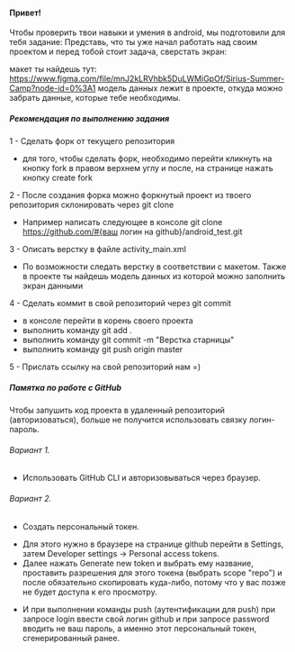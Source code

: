 #### Привет!

Чтобы проверить твои навыки и умения в android, мы подготовили для тебя задание:
Представь, что ты уже начал работать над своим проектом и перед тобой стоит задача, сверстать экран:

макет ты найдешь тут: https://www.figma.com/file/mnJ2kLRVhbk5DuLWMiGpOf/Sirius-Summer-Camp?node-id=0%3A1
модель данных лежит в проекте, откуда можно забрать данные, которые тебе необходимы.

##### Рекомендация по выполнению задания
1 - Сделать форк от текущего репозитория
* для того, чтобы сделать форк, необходимо перейти кликнуть на кнопку fork в правом верхнем углу и после, на странице нажать кнопку create fork

2 - После создания форка можно форкнутый проект из твоего репозитория склонировать через git clone
* Например написать следующее в консоле git clone https://github.com/#{ваш логин на github}/android_test.git

3 - Описать верстку в файле activity_main.xml 
* По возможности следать верстку в соответствии с макетом. Также в проекте ты найдешь модель данных из которой можно заполнить экран данными

4 - Сделать коммит в свой репозиторий через git commit
* в консоле перейти в корень своего проекта
* выполнить команду git add .
* выполнить команду git commit -m "Верстка старницы"
* выполнить команду git push origin master

5 - Прислать ссылку на свой репозиторий нам =)


##### Памятка по работе с GitHub
Чтобы запушить код проекта в удаленный репозиторий (авторизоваться), больше не получится использовать связку логин-пароль. 

###### Вариант 1. 
- Использовать GitHub CLI и авторизовываться через браузер. 

###### Вариант 2. 
- Создать персональный токен. 
* Для этого нужно в браузере на странице github перейти в Settings, затем Developer settings -> Personal access tokens.
* Далее нажать Generate new token и выбрать ему название, проставить разрешения для этого токена (выбрать scope "repo") и после обязательно скопировать куда-либо, потому что у вас позже не будет доступа к его просмотру. 
- И при выполнении команды push (аутентификации для push) при запросе login ввести свой логин github и при запросе password вводить не ваш пароль, а именно этот персональный токен, сгенерированный ранее.
